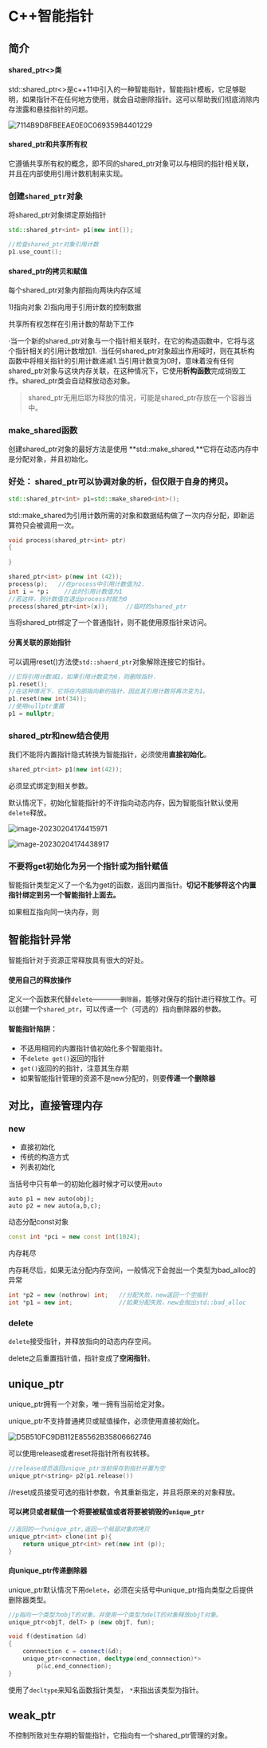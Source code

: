 # C++智能指针

## 简介

#### shared_ptr<>类

std::shared_ptr<>是c++11中引入的一种智能指针，智能指针模板，它足够聪明，如果指针不在任何地方使用，就会自动删除指针。这可以帮助我们彻底消除内存泄露和悬挂指针的问题。

![7114B9D8FBEEAE0E0C069359B4401229](c++智能指针.assets/7114B9D8FBEEAE0E0C069359B4401229.png)

#### shared_ptr和共享所有权

它遵循共享所有权的概念，即不同的shared_ptr对象可以与相同的指针相关联，并且在内部使用引用计数机制来实现。

### 创建```shared_ptr```对象

将shared_ptr对象绑定原始指针

```cpp
std::shared_ptr<int> p1(new int());

//检查shared_ptr对象引用计数
p1.use_count();
```

#### shared_ptr的拷贝和赋值

每个shared_ptr对象内部指向两块内存区域

1)指向对象
2)指向用于引用计数的控制数据

共享所有权怎样在引用计数的帮助下工作

·当一个新的shared_ptr对象与一个指针相关联时，在它的构造函数中，它将与这个指针相关的引用计数增加1.
·当任何shared_ptr对象超出作用域时，则在其析构函数中将相关指针的引用计数递减1.当引用计数变为0时，意味着没有任何shared_ptr对象与这块内存关联，在这种情况下，它使用**析构函数**完成销毁工作。shared_ptr类会自动释放动态对象。

> shared_ptr无用后耶为释放的情况，可能是shared_ptr存放在一个容器当中。

### make_shared函数

创建shared_ptr对象的最好方法是使用 **std::make_shared,**它将在动态内存中是分配对象，并且初始化。

### 好处： shared_ptr可以协调对象的析，但仅限于自身的拷贝。

```cpp
std::shared_ptr<int> p1=std::make_shared<int>();
```

std::make_shared为引用计数所需的对象和数据结构做了一次内存分配，即新运算符只会被调用一次。

```cpp
void process(shared_ptr<int> ptr)
{
    
}

shared_ptr<int> p(new int (42));
process(p);   //在process中引用计数值为2.
int i = *p；    //此时引用计数值为1
//若这样，则计数值在退出process时就为0
process(shared_ptr<int>(x));     //临时的shared_ptr
```

当将shared_ptr绑定了一个普通指针，则不能使用原指针来访问。

#### 分离关联的原始指针

可以调用reset()方法使```std::shaerd_ptr```对象解除连接它的指针。

```cpp
//它将引用计数减1，如果引用计数变为0，则删除指针.
p1.reset();
//在这种情况下，它将在内部指向新的指针，因此其引用计数将再次变为1。
p1.reset(new int(34));
//使用nullptr重置
p1 = nullptr;
```

### shared_ptr和new结合使用

我们不能将内置指针隐式转换为智能指针，必须使用**直接初始化**。

```cpp
shared_ptr<int> p1(new int(42));
```

必须显式绑定到相关参数。

默认情况下，初始化智能指针的不许指向动态内存，因为智能指针默认使用```delete```释放。

![image-20230204174415971](c++智能指针.assets/image-20230204174415971.png)

![image-20230204174438917](c++智能指针.assets/image-20230204174438917.png)

### 不要将get初始化为另一个指针或为指针赋值

智能指针类型定义了一个名为get的函数，返回内置指针。**切记不能够将这个内置指针绑定到另一个智能指针上面去。**

如果相互指向同一块内存，则



## 智能指针异常

智能指针对于资源正常释放具有很大的好处。

#### 使用自己的释放操作

定义一个函数来代替```delete```————```删除器```，能够对保存的指针进行释放工作。可以创建一个```shared_ptr```，可以传递一个（可选的）指向删除器的参数。

#### 智能指针陷阱：

* 不适用相同的内置指针值初始化多个智能指针。
* 不```delete get()```返回的指针
* ```get()```返回的的指针，注意其生存期
* 如果智能指针管理的资源不是new分配的，则要**传递一个删除器**



## 对比，直接管理内存

### new

* 直接初始化         
* 传统的构造方式
* 列表初始化

当括号中只有单一的初始化器时候才可以使用```auto```

```coo
auto p1 = new auto(obj);
auto p2 = new auto(a,b,c);
```

动态分配const对象

```cpp
const int *pci = new const int(1024);
```

内存耗尽

内存耗尽后，如果无法分配内存空间，一般情况下会抛出一个类型为bad_alloc的异常

```cpp
int *p2 = new (nothrow) int;   //分配失败，new返回一个空指针
int *p1 = new int;             //如果分配失败，new会抛出std::bad_alloc
```

### delete

```delete```接受指针，并释放指向的动态内存空间。

delete之后重置指针值，指针变成了**空闲指针**。



## unique_ptr

unique_ptr拥有一个对象，唯一拥有当前给定对象。

unique_ptr不支持普通拷贝或赋值操作，必须使用直接初始化。

![D5B510FC9DB112E85562B35806662746](c++智能指针.assets/D5B510FC9DB112E85562B35806662746.png)

可以使用release或者reset将指针所有权转移。

```cpp
//release成员返回unique_ptr当前保存到指针并置为空
unique_ptr<string> p2(p1.release())
```

//reset成员接受可选的指针参数，令其重新指定，并且将原来的对象释放。

#### 可以拷贝或者赋值一个将要被赋值或者将要被销毁的```unique_ptr```

```cpp
//返回的一个unique_ptr,返回一个局部对象的拷贝
unique_ptr<int> clone(int p){
    return unique_ptr<int> ret(new int (p));
}
```

#### 向unique_ptr传递删除器

unique_ptr默认情况下用```delete```，必须在尖括号中unique_ptr指向类型之后提供删除器类型。

```cpp
//p指向一个类型为objT的对象，并使用一个类型为delT的对象释放objT对象。
unique_ptr<objT, delT> p (new objT, fun);

void f(destination &d)
{
    connnection c = connect(&d);
    unique_ptr<connection, decltype(end_connnection)*>
        p(&c,end_connection);
}
```

使用了```decltype```来知名函数指针类型，  ```*```来指出该类型为指针。

## weak_ptr

不控制所致对生存期的智能指针，它指向有一个shared_ptr管理的对象。
